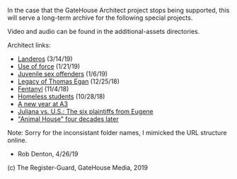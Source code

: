 In the case that the GateHouse Architect project stops being supported, this will serve a long-term archive for the following special projects.

Video and audio can be found in the additional-assets directories.

Architect links:

* [Landeros](http://gatehousenews.com/landeros/home/site/registerguard.com/) (3/14/19)
* [Use of force](http://gatehousenews.com/useofforce/home/site/registerguard.com/) (1/21/19)
* [Juvenile sex offenders](http://gatehousenews.com/juvenile-sex-offenders/home/site/registerguard.com/) (1/6/19)
* [Legacy of Thomas Egan](http://gatehousenews.com/thomas-egan-legacy/home/site/registerguard.com/) (12/25/18)
* [Fentanyl](http://gatehousenews.com/fentanyl/home/site/registerguard.com/) (11/4/18)
* [Homeless students](http://gatehousenews.com/homeless-students/home/site/registerguard.com/) (10/28/18)
* [A new year at A3](http://gatehousenews.com/a3/home/site/registerguard.com/)
* [Juliana vs. U.S.: The six plaintiffs from Eugene](http://gatehousenews.com/climateyouth/home/site/registerguard.com/)
* ["Animal House" four decades later](http://gatehousenews.com/animalhouse/home/site/registerguard.com/)

Note: Sorry for the inconsistant folder names, I mimicked the URL structure online.

- Rob Denton, 4/26/19


(c) The Register-Guard, GateHouse Media, 2019

